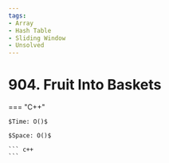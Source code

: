 ```yaml
---
tags:
- Array
- Hash Table
- Sliding Window
- Unsolved
---
```



# 904. Fruit Into Baskets

=== "C++"

    $Time: O()$

    $Space: O()$

    ``` c++
    ```